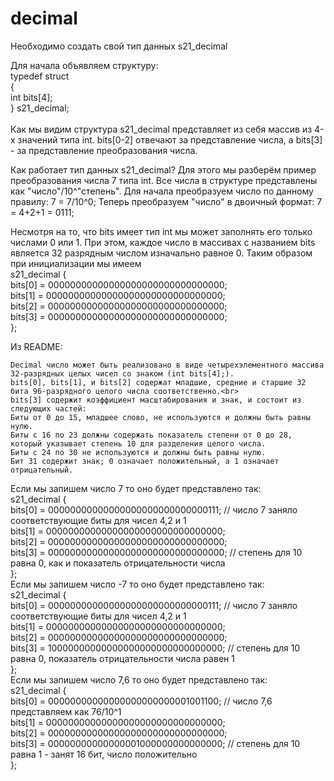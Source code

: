 # decimal
Необходимо создать свой тип данных s21_decimal

Для начала объявляем структуру:
<br>
typedef struct <br>
{<br>
    int bits[4];<br>
} s21_decimal;<br>
<br>
Как мы видим структура s21_decimal представляет из себя массив из 4-х значений типа int.
bits[0-2] отвечают за представление числа, а bits[3] - за представление преобразования числа.

Как работает тип данных s21_decimal? Для этого мы разберём пример преобразования числа 7 типа int.
Все числа в структуре представлены как "число"/10^"степень". 
Для начала преобразуем число по данному правилу: 7 = 7/10^0;
Теперь преобразуем "число" в двоичный формат: 7 = 4+2+1 = 0111;

Несмотря на то, что bits имеет тип int мы может заполнять его только числами 0 или 1.
При этом, каждое число в массивах с названием bits является 32 разрядным числом изначально равное 0.
Таким образом при инициализации мы имеем <br>
s21_decimal {<br>
  bits[0] = 00000000000000000000000000000000;<br>
  bits[1] = 00000000000000000000000000000000;<br>
  bits[2] = 00000000000000000000000000000000;<br>
  bits[3] = 00000000000000000000000000000000;<br>
};<br>

Из README:<br>

    
    Decimal число может быть реализовано в виде четырехэлементного массива 32-разрядных целых чисел со знаком (int bits[4];).
    bits[0], bits[1], и bits[2] содержат младшие, средние и старшие 32 бита 96-разрядного целого числа соответственно.<br>
    bits[3] содержит коэффициент масштабирования и знак, и состоит из следующих частей:
    Биты от 0 до 15, младшее слово, не используются и должны быть равны нулю.
    Биты с 16 по 23 должны содержать показатель степени от 0 до 28, который указывает степень 10 для разделения целого числа.
    Биты с 24 по 30 не используются и должны быть равны нулю.
    Бит 31 содержит знак; 0 означает положительный, а 1 означает отрицательный.

Если мы запишем число 7 то оно будет представлено так:<br>
s21_decimal {<br>
  bits[0] = 00000000000000000000000000000111;  //  число 7 заняло соответствующие биты для чисел 4,2 и 1<br>
  bits[1] = 00000000000000000000000000000000;<br>
  bits[2] = 00000000000000000000000000000000;<br>
  bits[3] = 00000000000000000000000000000000;  //  степень для 10 равна 0, как и показатель отрицательности числа<br>
};<br>
Если мы запишем число -7 то оно будет представлено так:<br>
s21_decimal {<br>
  bits[0] = 00000000000000000000000000000111;  //  число 7 заняло соответствующие биты для чисел 4,2 и 1<br>
  bits[1] = 00000000000000000000000000000000;<br>
  bits[2] = 00000000000000000000000000000000;<br>
  bits[3] = 10000000000000000000000000000000;  //  степень для 10 равна 0, показатель отрицательности числа равен 1<br>
};<br>
Если мы запишем число 7,6 то оно будет представлено так:<br>
s21_decimal {<br>
  bits[0] = 00000000000000000000000001001100;  //  число 7,6 представляем как 76/10^1<br>
  bits[1] = 00000000000000000000000000000000;<br>
  bits[2] = 00000000000000000000000000000000;<br>
  bits[3] = 00000000000000001000000000000000;  //  степень для 10 равна 1 - занят 16 бит, число положительно<br>
};<br>

